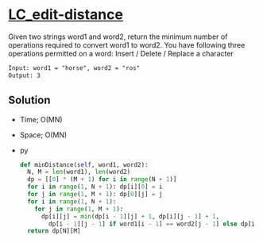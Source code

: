 # [LC_edit-distance](https://leetcode.com/problems/edit-distance)

Given two strings word1 and word2, return the minimum number of operations required to convert word1 to word2.
You have following three operations permitted on a word:
Insert / Delete / Replace a character

```txt
Input: word1 = "horse", word2 = "ros"
Output: 3
```

## Solution

* Time; O(MN)
* Space; O(MN)

* py

  ```py
  def minDistance(self, word1, word2):
    N, M = len(word1), len(word2)
    dp = [[0] * (M + 1) for i in range(N + 1)]
    for i in range(1, N + 1): dp[i][0] = i
    for j in range(1, M + 1): dp[0][j] = j
    for i in range(1, N + 1):
      for j in range(1, M + 1):
        dp[i][j] = min(dp[i - 1][j] + 1, dp[i][j - 1] + 1,
          dp[i - 1][j - 1] if word1[i - 1] == word2[j - 1] else dp[i - 1][j - 1] + 1)
    return dp[N][M]
  ```
